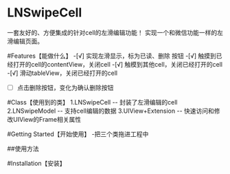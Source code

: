 # LNSwipeCell
一套友好的、方便集成的针对cell的左滑编辑功能！
实现一个和微信功能一样的左滑编辑页面。

#Features【能做什么】
-[√] 实现左滑显示，标为已读、删除 按钮
-[√] 触摸到已经打开的cell的contentView，关闭cell
-[√] 触模到其他cell，关闭已经打开的cell
-[√] 滑动tableView，关闭已经打开的cell
-[ ] 点击删除按钮，变化为确认删除按钮

#Class【使用到的类】
1.LNSwipeCell   -- 封装了左滑编辑的cell
2.LNSwipeModel  -- 支持cell编辑的数据
3.UIView+Extension -- 快速访问和修改UIView的Frame相关属性

#Getting Started【开始使用】
-把三个类拖进工程中


##使用方法


#Installation【安装】

